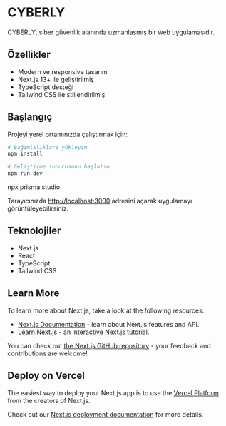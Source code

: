 # CYBERLY

CYBERLY, siber güvenlik alanında uzmanlaşmış bir web uygulamasıdır.

## Özellikler

- Modern ve responsive tasarım
- Next.js 13+ ile geliştirilmiş
- TypeScript desteği
- Tailwind CSS ile stillendirilmiş

## Başlangıç

Projeyi yerel ortamınızda çalıştırmak için:

```bash
# Bağımlılıkları yükleyin
npm install

# Geliştirme sunucusunu başlatın
npm run dev
```
npx prisma studio

Tarayıcınızda [http://localhost:3000](http://localhost:3000) adresini açarak uygulamayı görüntüleyebilirsiniz.

## Teknolojiler

- Next.js
- React
- TypeScript
- Tailwind CSS

## Learn More

To learn more about Next.js, take a look at the following resources:

- [Next.js Documentation](https://nextjs.org/docs) - learn about Next.js features and API.
- [Learn Next.js](https://nextjs.org/learn) - an interactive Next.js tutorial.

You can check out [the Next.js GitHub repository](https://github.com/vercel/next.js) - your feedback and contributions are welcome!

## Deploy on Vercel

The easiest way to deploy your Next.js app is to use the [Vercel Platform](https://vercel.com/new?utm_medium=default-template&filter=next.js&utm_source=create-next-app&utm_campaign=create-next-app-readme) from the creators of Next.js.

Check out our [Next.js deployment documentation](https://nextjs.org/docs/app/building-your-application/deploying) for more details.
